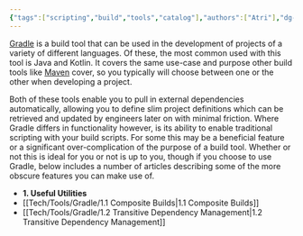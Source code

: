 ```yaml
---
{"tags":["scripting","build","tools","catalog"],"authors":["Atri"],"dg-publish":true,"dg-pinned":true,"dg-note-icon":"hexagon","permalink":"/tech/tools/gradle/gradle/","pinned":true,"dgPassFrontmatter":true,"noteIcon":"hexagon","created":"2024-03-27T11:58:01.398-04:00","updated":"2024-03-28T02:13:42.467-04:00"}
---
```


[Gradle](https://gradle.org/) is a build tool that can be used in the development of projects of a variety of different languages. Of these, the most common used with this tool is Java and Kotlin. It covers the same use-case and purpose other build tools like [Maven](https://maven.apache.org/) cover, so you typically will choose between one or the other when developing a project.

Both of these tools enable you to pull in external dependencies automatically, allowing you to define slim project definitions which can be retrieved and updated by engineers later on with minimal friction. Where Gradle differs in functionality however, is its ability to enable traditional scripting with your build scripts. For some this may be a beneficial feature or a significant over-complication of the purpose of a build tool. Whether or not this is ideal for you or not is up to you, though if you choose to use Gradle, below includes a number of articles describing some of the more obscure features you can make use of.


- **1. Useful Utilities**
- [[Tech/Tools/Gradle/1.1 Composite Builds\|1.1 Composite Builds]]
- [[Tech/Tools/Gradle/1.2 Transitive Dependency Management\|1.2 Transitive Dependency Management]]



